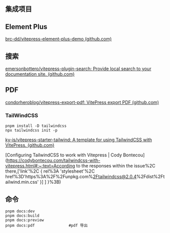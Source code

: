 ## 集成项目

## Element Plus

[brc-dd/vitepress-element-plus-demo (github.com)](https://github.com/brc-dd/vitepress-element-plus-demo)

## 搜索

[emersonbottero/vitepress-plugin-search: Provide local search to your documentation site. (github.com)](https://github.com/emersonbottero/vitepress-plugin-search)

## PDF

[condorheroblog/vitepress-export-pdf: VitePress export PDF (github.com)](https://github.com/condorheroblog/vitepress-export-pdf)



### TailWindCSS

```shell
pnpm install -D tailwindcss
npx tailwindcss init -p
```

[ky-is/vitepress-starter-tailwind: A template for using TailwindCSS with VitePress. (github.com)](https://github.com/ky-is/vitepress-starter-tailwind)

[Configuring TailwindCSS to work with Vitepress | Cody Bontecou](https://codybontecou.com/tailwindcss-with-vitepress.html#:~:text=According to the responses within the issue%2C there,['link'%2C { rel%3A 'stylesheet'%2C href%3D'https%3A%2F%2Funpkg.com%2Ftailwindcss@2.0.4%2Fdist%2Ftailwind.min.css' }] ] }%3B)

## 命令

```shell
pnpm docs:dev				
pnpm docs:build
pnpm docs:preview			
pnpm docs:pdf				#pdf 导出
```

